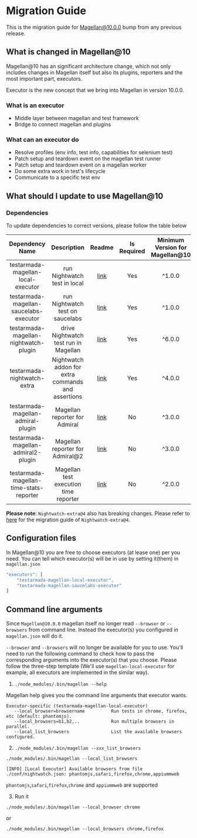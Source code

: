 # Migration Guide

This is the migration guide for Magellan@10.0.0 bump from any previous release.

## What is changed in Magellan@10

Magellan@10 has an significant architecture change, which not only includes changes in Magellan itself but also its plugins, reporters and the most important part, executors.

Executor is the new concept that we bring into Magellan in version 10.0.0.

### What is an executor

 * Middle layer between magellan and test framework
 * Bridge to connect magellan and plugins

### What can an executor do

 * Resolve profiles (env info, test info, capabilities for selenium test)
 * Patch setup and teardown event on the magellan test runner
 * Patch setup and teardown event on a magellan worker
 * Do some extra work in test's lifecycle
 * Communicate to a specific test env

## What should I update to use Magellan@10

### Dependencies

To update dependencies to correct versions, please follow the table below

| Dependency Name | Description | Readme | Is Required | Minimum Version for Magellan@10 |
|:---------------:|:-----------:|:------:|:-----------:|:-------------------------------:|
|testarmada-magellan-local-executor|run Nightwatch test in local|[link](https://github.com/TestArmada/magellan-local-executor/blob/master/README.md)|Yes|^1.0.0|
|testarmada-magellan-saucelabs-executor|run Nightwatch test on saucelabs|[link](https://github.com/TestArmada/magellan-saucelabs-executor/blob/master/README.md)|Yes|^1.0.0|
|testarmada-magellan-nightwatch-plugin|drive Nightwatch test run in Magellan|[link](https://github.com/TestArmada/magellan-nightwatch-plugin/blob/master/README.md)|Yes|^6.0.0|
|testarmada-nightwatch-extra|Nightwatch addon for extra commands and assertions|[link](https://github.com/TestArmada/nightwatch-extra/blob/master/README.md)|Yes|^4.0.0|
|testarmada-magellan-admiral-plugin|Magellan reporter for Admiral|[link](https://github.com/TestArmada/magellan-admiral-plugin/blob/master/README.md)|No|^3.0.0|
|testarmada-magellan-admiral2-plugin|Magellan reporter for Admiral@2|[link](https://github.com/TestArmada/magellan-admiral2-plugin/blob/master/README.md)|No|^3.0.0|
|testarmada-magellan-time-stats-reporter|Magellan test execution time reporter|[link](https://github.com/TestArmada/magellan-time-stats-reporter/blob/master/README.md)|No|^2.0.0|

**Please note**: `Nightwatch-extra@4` also has breaking changes. Please refer to [here](https://github.com/TestArmada/nightwatch-extra/blob/master/README.md#important-migration-notice-for-nightwatch-extra4) for the migration guide of `Nightwatch-extra@4`.

## Configuration files

In Magellan@10 you are free to choose executors (at lease one) per you need. You can tell which executor(s) will be in use by setting it(them) in `magellan.json`

```javascript
"executors": [
    "testarmada-magellan-local-executor",
    "testarmada-magellan-saucelabs-executor"
]
```

## Command line arguments
Since `Magellan@10.0.0` magellan itself no longer read `--browser` or `--browsers` from command line. Instead the executor(s) you configured in `magellan.json` will do it. 

`--browser` and `--browsers` will no longer be available for you to use. You'll need to run the following command to check how to pass the corresponding arguments into the executor(s) that you choose. Please follow the three-step template (We'll use `magellan-local-executor` for example, all executors are implemented in the similar way).

 1. `./node_modules/.bin/magellan --help`

Magellan help gives you the command line arguments that executor wants. 

```console
Executor-specific (testarmada-magellan-local-executor)
   --local_browser=browsername          Run tests in chrome, firefox, etc (default: phantomjs).
   --local_browsers=b1,b2,..            Run multiple browsers in parallel.
   --local_list_browsers                List the available browsers configured.
```

  2. `./node_modules/.bin/magellan --xxx_list_browsers`

```console
./node_modules/.bin/magellan --local_list_browsers

[INFO] [Local Executor] Available browsers from file ./conf/nightwatch.json: phantomjs,safari,firefox,chrome,appiummweb
```
`phantomjs`,`safari`,`firefox`,`chrome` and `appiummweb` are supported

 3. Run it

```console
./node_modules/.bin/magellan --local_browser chrome
```
or
```console
./node_modules/.bin/magellan --local_browsers chrome,firefox
```

